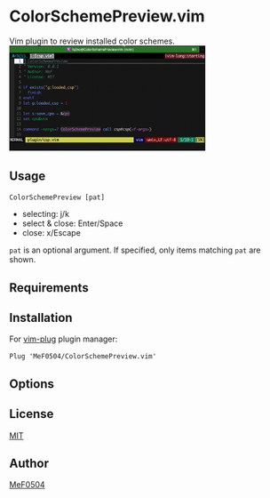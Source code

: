 # ColorSchemePreview.vim

Vim plugin to review installed color schemes.
<img src=images/csp.gif width="70%">

## Usage
```vim
ColorSchemePreview [pat]
```
- selecting: j/k
- select & close: Enter/Space
- close: x/Escape

`pat` is an optional argument.
If specified, only items matching `pat` are shown.

## Requirements

## Installation

For [vim-plug](https://github.com/junegunn/vim-plug) plugin manager:

```vim
Plug 'MeF0504/ColorSchemePreview.vim'
```

## Options

## License
[MIT](https://github.com/MeF0504/ColorSchemePreview.vim/blob/main/LICENSE)

## Author
[MeF0504](https://github.com/MeF0504)
